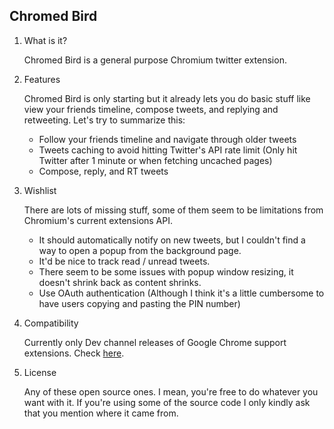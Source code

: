 ## Chromed Bird ##

1. What is it?

   Chromed Bird is a general purpose Chromium twitter extension.

2. Features

   Chromed Bird is only starting but it already lets you do basic stuff like
   view your friends timeline, compose tweets, and replying and retweeting.
   Let's try to summarize this:

   * Follow your friends timeline and navigate through older tweets
   * Tweets caching to avoid hitting Twitter's API rate limit (Only hit Twitter
     after 1 minute or when fetching uncached pages)
   * Compose, reply, and RT tweets

3. Wishlist

   There are lots of missing stuff, some of them seem to be limitations from
   Chromium's current extensions API.

   * It should automatically notify on new tweets, but I couldn't find a way to
     open a popup from the background page.
   * It'd be nice to track read / unread tweets.
   * There seem to be some issues with popup window resizing, it doesn't shrink
     back as content shrinks.
   * Use OAuth authentication (Although I think it's a little cumbersome to
     have users copying and pasting the PIN number)

4. Compatibility

   Currently only Dev channel releases of Google Chrome support extensions.
   Check [here](http://dev.chromium.org/getting-involved/dev-channel).

5. License

   Any of these open source ones. I mean, you're free to do whatever you want
   with it. If you're using some of the source code I only kindly ask that you
   mention where it came from.
